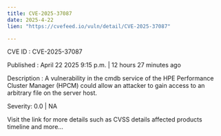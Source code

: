 ```yaml
---
title: CVE-2025-37087
date: 2025-4-22
lien: "https://cvefeed.io/vuln/detail/CVE-2025-37087"

---
```


CVE ID : CVE-2025-37087

Published :  April 22
2025
9:15 p.m. | 12 hours
27 minutes ago

Description : A vulnerability in the cmdb service of the HPE Performance Cluster Manager (HPCM) could allow an attacker to gain access to an arbitrary file on the server host.

Severity: 0.0 | NA

Visit the link for more details
such as CVSS details
affected products
timeline
and more...
